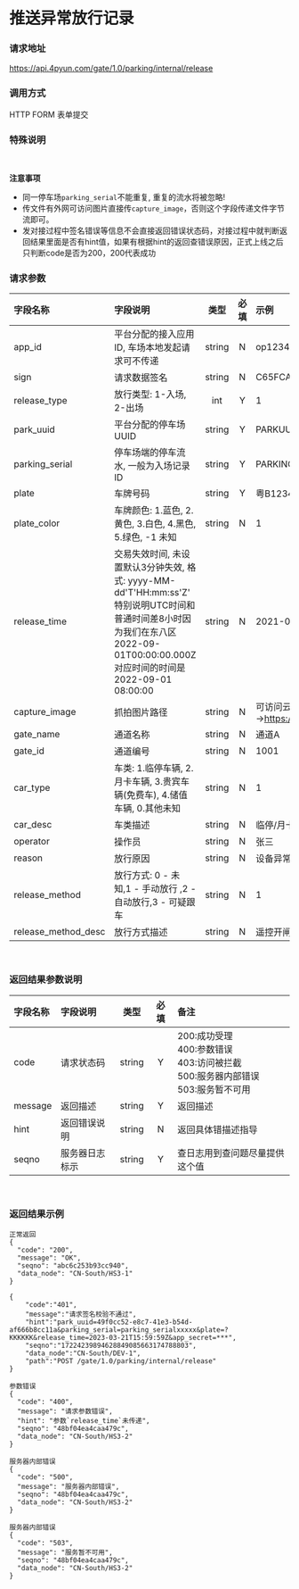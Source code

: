 # 推送异常放行记录

### 请求地址

  https://api.4pyun.com/gate/1.0/parking/internal/release

### 调用方式

  HTTP FORM 表单提交

### 特殊说明

<br>

 <b>注意事项</b>

- 同一停车场`parking_serial`不能重复, 重复的流水将被忽略!
- 传文件有外网可访问图片直接传`capture_image`，否则这个字段传递文件字节流即可。
- 发对接过程中签名错误等信息不会直接返回错误状态码，对接过程中就判断返回结果里面是否有hint值，如果有根据hint的返回查错误原因，正式上线之后只判断code是否为200，200代表成功

### 请求参数

| 字段名称   | 字段说明 |  类型  | 必填 | 示例  |
| :--- | :--- | :---: | :--: | :--- |
| app_id  | 平台分配的接入应用ID, 车场本地发起请求可不传递 | string |  N   | op1234567723122|
| sign | 请求数据签名| string |  N   | C65FCAC2D3FB5E2D3D4AD93DD20C8C39  |
| release_type | 放行类型: 1-入场, 2-出场 | int |  Y  | 1   |
| park_uuid  | 平台分配的停车场UUID | string |  Y   | PARKUUID-XXXX-XXX-XXX|
| parking_serial   | 停车场端的停车流水, 一般为入场记录ID | string |  Y   | PARKINGSERIAL-123456789  |
| plate| 车牌号码 | string |  Y  | 粤B12345 |
| plate_color| 车牌颜色: 1.蓝色, 2.黄色, 3.白色, 4.黑色, 5.绿色, -1 未知 | string |  N   | 1  |
|release_time|交易失效时间, 未设置默认3分钟失效, 格式: yyyy-MM-dd'T'HH:mm:ss'Z' <br>特别说明UTC时间和普通时间差8小时因为我们在东八区 2022-09-01T00:00:00.000Z 对应时间的时间是 2022-09-01 08:00:00|string|N|2021-09-02T09:36:46.020Z|
| capture_image | 抓拍图片路径 | string |  N   | 可访问云平台路径-->https://files.4pyun.com/d/123566 |
| gate_name | 通道名称 | string |  N   | 通道A |
| gate_id | 通道编号 | string |  N   | 1001 |
| car_type   | 车类: 1.临停车辆, 2.月卡车辆, 3.贵宾车辆(免费车), 4.储值车辆, 0.其他未知 | string |  N   | 1  |
| car_desc   | 车类描述 | string |  N   | 临停/月卡A  |
| operator | 操作员                                                       | string |  N   | 张三 |
| reason | 放行原因 | string |  N   | 设备异常 |
| release_method | 放行方式: 0 - 未知,1 - 手动放行 ,2 - 自动放行,3 - 可疑跟车 | string |  N   | 1 |
| release_method_desc | 放行方式描述                                                 | string |  N   | 遥控开闸 |

<br>

### 返回结果参数说明
| 字段名称 | 字段说明 |  类型  | 必填 | 备注  |
| :--- | :--- | :---: | :--: | :--- |
| code  | 请求状态码  | string |  Y   | 200:成功受理<br> 400:参数错误<br> 403:访问被拦截<br>500:服务器内部错误<br>503:服务暂不可用 |
| message  | 返回描述 | string |  Y   | 返回描述 |
| hint  | 返回错误说明   | string |  N   | 返回具体错描述指导|
| seqno | 服务器日志标示 | string |  Y   | 查日志用到查问题尽量提供这个值|

<br>



### 返回结果示例



```
正常返回
{
  "code": "200",
  "message": "OK",
  "seqno": "abc6c253b93cc940",
  "data_node": "CN-South/HS3-1"
}
```

```
{
    "code":"401",
    "message":"请求签名校验不通过",
    "hint":"park_uuid=49f0cc52-e8c7-41e3-b54d-af666b8cc11a&parking_serial=parking_serialxxxxx&plate=?KKKKKK&release_time=2023-03-21T15:59:59Z&app_secret=***",
    "seqno":"17224239894628849085663174788803",
    "data_node":"CN-South/DEV-1",
    "path":"POST /gate/1.0/parking/internal/release"
}
```

```
参数错误
{
  "code": "400",
  "message": "请求参数错误",
  "hint": "参数`release_time`未传递",
  "seqno": "48bf04ea4caa479c",
  "data_node": "CN-South/HS3-2"
}
```

```
服务器内部错误
{
  "code": "500",
  "message": "服务器内部错误",
  "seqno": "48bf04ea4caa479c",
  "data_node": "CN-South/HS3-2"
}
```

```
服务器内部错误
{
  "code": "503",
  "message": "服务暂不可用",
  "seqno": "48bf04ea4caa479c",
  "data_node": "CN-South/HS3-2"
}
```
